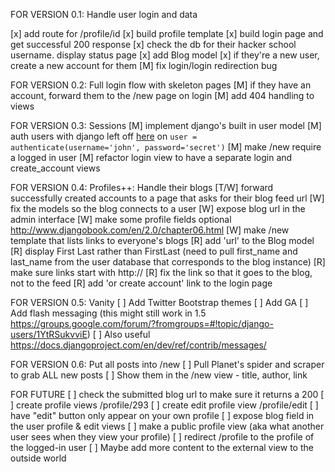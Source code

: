 FOR VERSION 0.1: Handle user login and data

[x] add route for /profile/id
[x] build profile template
[x] build login page and get successful 200 response
[x] check the db for their hacker school username. display status page
[x] add Blog model
[x] if they're a new user, create a new account for them
[M] fix login/login redirection bug

FOR VERSION 0.2: Full login flow with skeleton pages
[M] if they have an account, forward them to the /new page on login
[M] add 404 handling to views

FOR VERSION 0.3: Sessions
[M] implement django's built in user model
[M] auth users with django left off [here](https://docs.djangoproject.com/en/dev/topics/auth/default/#topic-authorization) on `user = authenticate(username='john', password='secret')`
[M] make /new require a logged in user
[M] refactor login view to have a separate login and create_account views

FOR VERSION 0.4: Profiles++: Handle their blogs
[T/W] forward successfully created accounts to a page that asks for their blog feed url
[W] fix the models so the blog connects to a user
[W] expose blog url in the admin interface
[W] make some profile fields optional http://www.djangobook.com/en/2.0/chapter06.html
[W] make /new template that lists links to everyone's blogs
[R] add 'url' to the Blog model
[R] display First Last rather than FirstLast (need to pull first_name and last_name from the user database that corresponds to the blog instance)
[R] make sure links start with http://
[R] fix the link so that it goes to the blog, not to the feed
[R] add 'or create account' link to the login page

FOR VERSION 0.5: Vanity
[ ] Add Twitter Bootstrap themes
[ ] Add GA
[ ] Add flash messaging (this might still work in 1.5 https://groups.google.com/forum/?fromgroups=#!topic/django-users/1YtRSukvviE)
[ ] Also useful https://docs.djangoproject.com/en/dev/ref/contrib/messages/

FOR VERSION 0.6: Put all posts into /new
[ ] Pull Planet's spider and scraper to grab ALL new posts
[ ] Show them in the /new view - title, author, link

FOR FUTURE
[ ] check the submitted blog url to make sure it returns a 200
[ ] create profile views /profile/293
[ ] create edit profile view /profile/edit
[ ] have "edit" button only appear on your own profile
[ ] expose blog field in the user profile & edit views
[ ] make a public profile view (aka what another user sees when they view your profile)
[ ] redirect /profile to the profile of the logged-in user
[ ] Maybe add more content to the external view to the outside world
